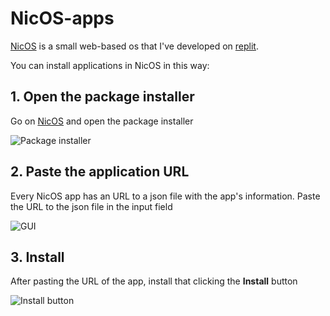 # NicOS-apps

[NicOS](nicos.nicromcampe.repl.co) is a small web-based os that I've developed on [replit](https://repl.it).

You can install applications in NicOS in this way:

## 1. Open the package installer

Go on [NicOS](nicos.nicromcampe.repl.co) and open the package installer

![Package installer](https://i.imgur.com/S5jZNd8.png)

## 2. Paste the application URL

Every NicOS app has an URL to a json file with the app's information.
Paste the URL to the json file in the input field

![GUI](https://i.imgur.com/6siQikO.png)

## 3. Install

After pasting the URL of the app, install that clicking the **Install** button

![Install button](https://i.imgur.com/u0mInS1.png)
